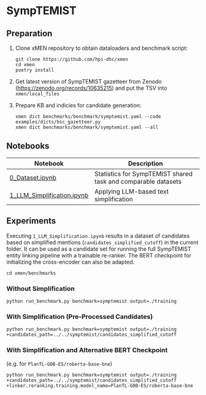 # SympTEMIST

## Preparation

1. Clone xMEN repository to obtain dataloaders and benchmark script:

    ```
    git clone https://github.com/hpi-dhc/xmen
    cd xmen
    poetry install
    ```

2. Get latest version of SympTEMIST gazetteer from Zenodo (https://zenodo.org/records/10635215) and put the TSV into `xmen/local_files`

3. Prepare KB and indicies for candidate generation:

   ```
   xmen dict benchmarks/benchmark/symptemist.yaml --code examples/dicts/bsc_gazetteer.py
   xmen dict benchmarks/benchmark/symptemist.yaml --all
   ```


## Notebooks

|Notebook|Description|
|---|---|
|[0_Dataset.ipynb](0_Dataset.ipynb)|Statistics for SympTEMIST shared task and comparable datasets|
|[1_LLM_Simplification.ipynb](1_LLM_Simplification.ipynb)|Applying LLM-based text simplification|
 
## Experiments

Executing `1_LLM_Simplification.ipynb` results in a dataset of candidates based on simplified mentions (`candidates_simplified_cutoff`) in the current folder. It can be used as a candidate set for running the full SympTEMIST entity linking pipeline with a trainable re-ranker.
The BERT checkpoint for initializing the cross-encoder can also be adapted.

`cd xmen/benchmarks`

### Without Simplification

`python run_benchmark.py benchmark=symptemist output=./training`

### With Simplification (Pre-Processed Candidates)

`python run_benchmark.py benchmark=symptemist output=./training +candidates_path=../../symptemist/candidates_simplified_cutoff`

### With Simplification and Alternative BERT Checkpoint

(e.g. for `PlanTL-GOB-ES/roberta-base-bne`)

`python run_benchmark.py benchmark=symptemist output=./training +candidates_path=../../symptemist/candidates_simplified_cutoff +linker.reranking.training.model_name=PlanTL-GOB-ES/roberta-base-bne`
